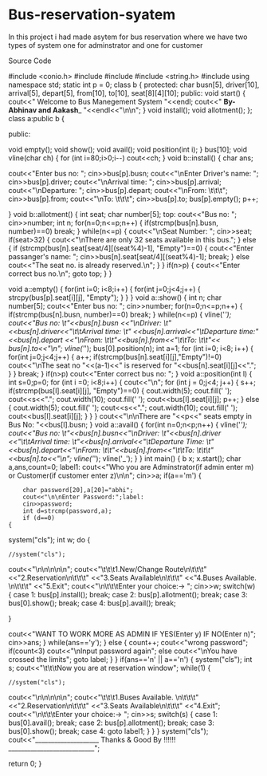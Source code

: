 # Bus-reservation-syatem
In this project i had made asytem for  bus reservation where we have two types of system one for adminstrator and one for customer






Source Code




#include <conio.h>
#include <cstdio>
#include <iostream>
#include <string.h>
#include <cstdlib>
using namespace std;
static int p = 0;
class b
{
    protected:
    char busn[5], driver[10], arrival[5], depart[5], from[10], to[10], seat[8][4][10];
public:    void start()
    {
    cout<<"                     Welcome to Bus Manegement  System                    "<<endl;
    cout<<"                    ______By-Abhinav and Aakash_______                   "<<endl<<"\n\n";
    }
    void install();
    void allotment();
};
class a:public b
{

public:

  void empty();
  void show();
  void avail();
  void position(int i);
}
bus[10];
void vline(char ch)
{
  for (int i=80;i>0;i--)
  cout<<ch;
}
void b::install()
{
  char ans;


  cout<<"Enter bus no: ";
  cin>>bus[p].busn;
  cout<<"\nEnter Driver's name: ";
  cin>>bus[p].driver;
  cout<<"\nArrival time: ";
  cin>>bus[p].arrival;
  cout<<"\nDeparture: ";
  cin>>bus[p].depart;
  cout<<"\nFrom: \t\t\t";
  cin>>bus[p].from;
  cout<<"\nTo: \t\t\t";
  cin>>bus[p].to;
  bus[p].empty();
  p++;


}
void b::allotment()
{
  int seat;
  char number[5];
  top:
  cout<<"Bus no: ";
  cin>>number;
  int n;
  for(n=0;n<=p;n++)
  {
    if(strcmp(bus[n].busn, number)==0)
    break;
  }
  while(n<=p)
  {
    cout<<"\nSeat Number: ";
    cin>>seat;
    if(seat>32)
    {
      cout<<"\nThere are only 32 seats available in this bus.";
    }
    else
    {
    if (strcmp(bus[n].seat[seat/4][(seat%4)-1], "Empty")==0)
      {
        cout<<"Enter passanger's name: ";
        cin>>bus[n].seat[seat/4][(seat%4)-1];
        break;
      }
    else
      cout<<"The seat no. is already reserved.\n";
      }
      }
    if(n>p)
    {
      cout<<"Enter correct bus no.\n";
      goto top;
    }
  }

void a::empty()
{
  for(int i=0; i<8;i++)
  {
    for(int j=0;j<4;j++)
    {
      strcpy(bus[p].seat[i][j], "Empty");
    }
  }
}
void a::show()
{
  int n;
  char number[5];
  cout<<"Enter bus no: ";
  cin>>number;
  for(n=0;n<=p;n++)
  {
    if(strcmp(bus[n].busn, number)==0)
    break;
  }
while(n<=p)
{
  vline('*');
  cout<<"Bus no: \t"<<bus[n].busn
  <<"\nDriver: \t"<<bus[n].driver<<"\t\tArrival time: \t"
  <<bus[n].arrival<<"\tDeparture time:"<<bus[n].depart
  <<"\nFrom: \t\t"<<bus[n].from<<"\t\tTo: \t\t"<<
  bus[n].to<<"\n";
  vline('*');
  bus[0].position(n);
  int a=1;
  for (int i=0; i<8; i++)
  {
    for(int j=0;j<4;j++)
    {
      a++;
      if(strcmp(bus[n].seat[i][j],"Empty")!=0)
      cout<<"\nThe seat no "<<(a-1)<<" is reserved for "<<bus[n].seat[i][j]<<".";
    }
  }
  break;
  }
  if(n>p)
    cout<<"Enter correct bus no: ";
}
void a::position(int l)
{
  int s=0;p=0;
  for (int i =0; i<8;i++)
  {
    cout<<"\n";
    for (int j = 0;j<4; j++)
    {
      s++;
      if(strcmp(bus[l].seat[i][j], "Empty")==0)
        {
          cout.width(5);
          cout.fill(' ');
          cout<<s<<".";
          cout.width(10);
          cout.fill(' ');
          cout<<bus[l].seat[i][j];
          p++;
        }
        else
        {
        cout.width(5);
        cout.fill(' ');
        cout<<s<<".";
        cout.width(10);
        cout.fill(' ');
        cout<<bus[l].seat[i][j];
        }
      }
    }
  cout<<"\n\nThere are "<<p<<" seats empty in Bus No: "<<bus[l].busn;
  }
void a::avail()
{
  for(int n=0;n<p;n++)
  {
    vline('*');
    cout<<"Bus no: \t"<<bus[n].busn<<"\nDriver: \t"<<bus[n].driver
    <<"\t\tArrival time: \t"<<bus[n].arrival<<"\tDeparture Time: \t"
    <<bus[n].depart<<"\nFrom: \t\t"<<bus[n].from<<"\t\tTo: \t\t\t"
    <<bus[n].to<<"\n";
    vline('*');
    vline('_');
  }
}
int main()
{
    b x;
    x.start();
    char a,ans,count=0;
    label1:
    cout<<"Who you are Adminstrator(if admin enter m) or Customer(if customer enter z)\n\n";
    cin>>a;
    if(a=='m')
    {

        char password[20],a[20]="abhi";
        cout<<"\n\nEnter Password:";label:
        cin>>password;
        int d=strcmp(password,a);
        if (d==0)
    {

system("cls");
int w;
do
{

    //system("cls");
  cout<<"\n\n\n\n\n";
  cout<<"\t\t\t1.New/Change Route\n\t\t\t"
  <<"2.Reservation\n\t\t\t"
  <<"3.Seats Available\n\t\t\t"
  <<"4.Buses Available. \n\t\t\t"
  <<"5.Exit";
  cout<<"\n\t\t\tEnter your choice:-> ";
  cin>>w;
  switch(w)
  {
    case 1:  bus[p].install();
      break;
    case 2:  bus[p].allotment();
      break;
    case 3:  bus[0].show();
      break;
    case 4:  bus[p].avail();
      break;

  }

  cout<<"WANT TO WORK MORE AS ADMIN IF YES(Enter y) IF NO(Enter n)";
  cin>>ans;
}
while(ans=='y');
    }
    else
    {
        count++;
        cout<<"wrong password";
        if(count<3)
        cout<<"\nInput password again";
        else
            cout<<"\nYou have crossed the limits";
        goto label;
    }
    }
    if(ans=='n' || a=='n')
    {
system("cls");
int s;
cout<<"\t\t\tNow you are at reservation window";
while(1)
{

    //system("cls");
  cout<<"\n\n\n\n\n";
  cout<<"\t\t\t1.Buses Available. \n\t\t\t"
  <<"2.Reservation\n\t\t\t"
  <<"3.Seats Available\n\t\t\t"
  <<"4.Exit";
  cout<<"\n\t\t\tEnter your choice:-> ";
  cin>>s;
  switch(s)
  {
    case 1:  bus[0].avail();
      break;
    case 2:  bus[p].allotment();
      break;
    case 3:  bus[0].show();
      break;
    case 4:  goto label1;
  }
}
    }
    system("cls");
    cout<<"____________________    Thanks & Good By !!!!!!    ___________________________";

return 0;
}

